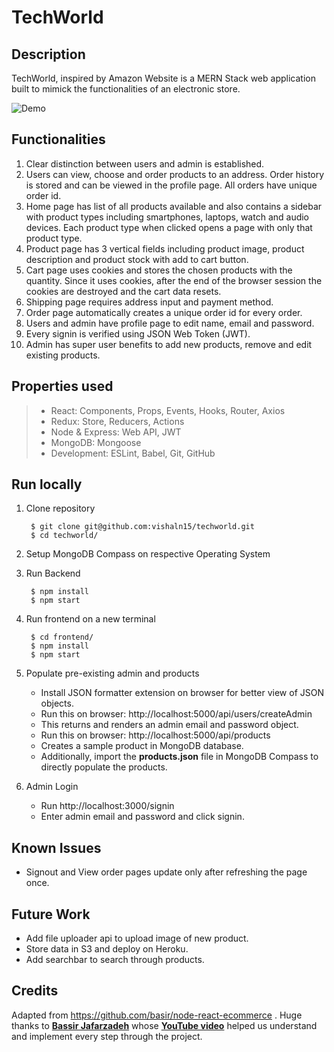 # TechWorld

## Description

TechWorld, inspired by Amazon Website is a MERN Stack web application built to mimick the functionalities of an electronic store. 

![Demo]('TechWorldDemo.gif')

## Functionalities

1. Clear distinction between users and admin is established. 
2. Users can view, choose and order products to an address. Order history is stored and can be viewed in the profile page. All orders have unique order id.
3. Home page has list of all products available and also contains a sidebar with product types including smartphones, laptops, watch and audio devices. Each product type when clicked opens a page with only that product type. 
4. Product page has 3 vertical fields including product image, product description and product stock with add to cart button. 
5. Cart page uses cookies and stores the chosen products with the quantity. Since it uses cookies, after the end of the browser session the cookies are destroyed and the cart data resets. 
6. Shipping page requires address input and payment method. 
7. Order page automatically creates a unique order id for every order. 
8. Users and admin have profile page to edit name, email and password. 
9. Every signin is verified using JSON Web Token (JWT).
10. Admin has super user benefits to add new products, remove and edit existing products.  

## Properties used

> - React: Components, Props, Events, Hooks, Router, Axios
> - Redux: Store, Reducers, Actions
> - Node & Express: Web API,  JWT
> - MongoDB: Mongoose
> - Development: ESLint, Babel, Git, GitHub

## Run locally

1. Clone repository

        $ git clone git@github.com:vishaln15/techworld.git
        $ cd techworld/

2. Setup MongoDB Compass on respective Operating System

3. Run Backend

        $ npm install
        $ npm start

4. Run frontend on a new terminal

        $ cd frontend/
        $ npm install
        $ npm start

5. Populate pre-existing admin and products

    - Install JSON formatter extension on browser for better view of JSON objects.
    - Run this on browser: http://localhost:5000/api/users/createAdmin
    - This returns and renders an admin email and password object.
    - Run this on browser: http://localhost:5000/api/products
    - Creates a sample product in MongoDB database. 
    - Additionally, import the **products.json** file in MongoDB Compass to directly populate the products.

6. Admin Login

    - Run http://localhost:3000/signin
    - Enter admin email and password and click signin. 


## Known Issues

- Signout and View order pages update only after refreshing the page once.

## Future Work

- Add file uploader api to upload image of new product.
- Store data in S3 and deploy on Heroku. 
- Add searchbar to search through products.

## Credits

Adapted from https://github.com/basir/node-react-ecommerce . Huge thanks to **[Bassir Jafarzadeh](https://github.com/basir)** whose **[YouTube video](https://www.youtube.com/watch?v=Fy9SdZLBTOo)** helped us understand and implement every step through the project. 